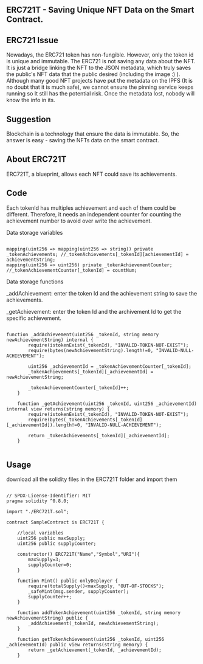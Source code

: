 ## ERC721T - Saving Unique NFT Data on the Smart Contract.

## ERC721 Issue
Nowadays, the ERC721 token has non-fungible. However, only the token id is unique and immutable. The ERC721 is not saving any data about the NFT. It is just a bridge linking the NFT to the JSON metadata, which truly saves the public's NFT data that the public desired (including the image :) ). Although many good NFT projects have put the metadata on the IPFS (It is no doubt that it is much safe), we cannot ensure the pinning service keeps running so It still has the potential risk. Once the metadata lost, nobody will know the info in its.

## Suggestion
Blockchain is a technology that ensure the data is immutable. So, the answer is easy - saving the NFTs data on the smart contract.

## About ERC721T
ERC721T, a blueprint, allows each NFT could save its achievements.

## Code
Each tokenId has multiples achievement and each of them could be different. Therefore, it needs an independent counter for counting the achievement number to avoid over write the achievement.

Data storage variables
```solidity

mapping(uint256 => mapping(uint256 => string)) private _tokenAchievements; //_tokenAchievements[_tokenId][achievementId] = achievementString;
mapping(uint256 => uint256) private _tokenAchievementCounter; //_tokenAchievementCounter[_tokenId] = countNum;

```

Data storage functions

_addAchievement: enter the token Id and the achievement string to save the achievements.

_getAchievement: enter the token Id and the archivement Id to get the specific achievement.

```solidity

function _addAchievement(uint256 _tokenId, string memory newAchievementString) internal {
        require(istokenExist(_tokenId), "INVALID-TOKEN-NOT-EXIST");
        require(bytes(newAchievementString).length!=0, "INVALID-NULL-ACHIEVEMENT");

        uint256 _achievementId = _tokenAchievementCounter[_tokenId];
        _tokenAchievements[_tokenId][_achievementId] = newAchievementString;

        _tokenAchievementCounter[_tokenId]++;
    }

    function _getAchievement(uint256 _tokenId, uint256 _achievementId) internal view returns(string memory) {
        require(istokenExist(_tokenId), "INVALID-TOKEN-NOT-EXIST");
        require(bytes(_tokenAchievements[_tokenId][_achievementId]).length!=0, "INVALID-NULL-ACHIEVEMENT");

        return _tokenAchievements[_tokenId][_achievementId];
    }
    
```

## Usage
download all the solidity files in the ERC721T folder and import them

```solidity

// SPDX-License-Identifier: MIT
pragma solidity ^0.8.0;

import "./ERC721T.sol";

contract SampleContract is ERC721T {

    //local variables
    uint256 public maxSupply;
    uint256 public supplyCounter;

    constructor() ERC721T("Name","Symbol","URI"){
        maxSupply=3;
        supplyCounter=0;
    }

    function Mint() public onlyDeployer {
        require(totalSupply()<maxSupply, "OUT-OF-STOCKS");
        _safeMint(msg.sender, supplyCounter);
        supplyCounter++;
    }

    function addTokenAchievement(uint256 _tokenId, string memory newAchievementString) public {
        _addAchievement(_tokenId, newAchievementString);
    }

    function getTokenAchievement(uint256 _tokenId, uint256 _achievementId) public view returns(string memory) {
        return _getAchievement(_tokenId, _achievementId);
    }

```
